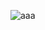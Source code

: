 ![aaa](https://bytebucket.org/vaikunthsridharan/real-time-tweet-filtering-using-active-learning/raw/f3f3d3861063a656e263343044a736b7917de392/Screenshots.png)